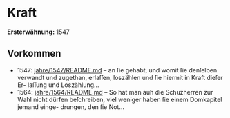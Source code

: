 # Kraft

**Ersterwähnung:** 1547

## Vorkommen
- 1547: [jahre/1547/README.md](../jahre/1547/README.md) – an ſie
gehabt, und womit ſie denſelben verwandt und zugethan,
erlaſſen, loszählen und ſie hiermit in Kraft dieſer Er-
laſſung und Loszählung...
- 1564: [jahre/1564/README.md](../jahre/1564/README.md) – So hat man
auh die Schuzherren zur Wahl nicht dürfen beſchreiben,
viel weniger haben ſie einem Domkapitel jemand einge-
drungen, den ſie Not...

